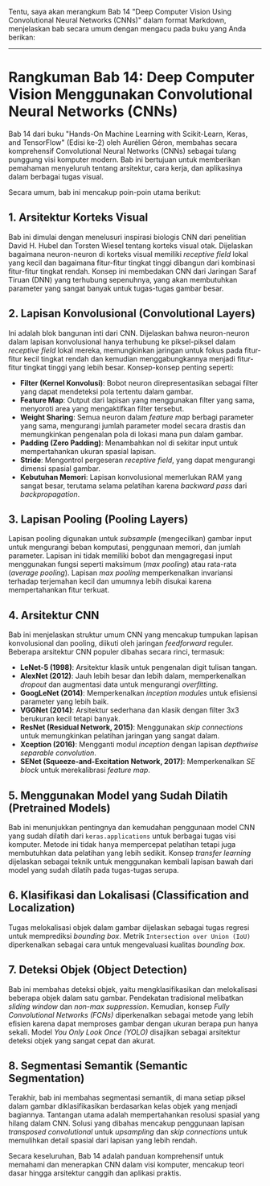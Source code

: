Tentu, saya akan merangkum Bab 14 "Deep Computer Vision Using Convolutional Neural Networks (CNNs)" dalam format Markdown, menjelaskan bab secara umum dengan mengacu pada buku yang Anda berikan:

---

# Rangkuman Bab 14: Deep Computer Vision Menggunakan Convolutional Neural Networks (CNNs)

Bab 14 dari buku "Hands-On Machine Learning with Scikit-Learn, Keras, and TensorFlow" (Edisi ke-2) oleh Aurélien Géron, membahas secara komprehensif Convolutional Neural Networks (CNNs) sebagai tulang punggung visi komputer modern. Bab ini bertujuan untuk memberikan pemahaman menyeluruh tentang arsitektur, cara kerja, dan aplikasinya dalam berbagai tugas visual.

Secara umum, bab ini mencakup poin-poin utama berikut:

## 1. Arsitektur Korteks Visual
Bab ini dimulai dengan menelusuri inspirasi biologis CNN dari penelitian David H. Hubel dan Torsten Wiesel tentang korteks visual otak. Dijelaskan bagaimana neuron-neuron di korteks visual memiliki *receptive field* lokal yang kecil dan bagaimana fitur-fitur tingkat tinggi dibangun dari kombinasi fitur-fitur tingkat rendah. Konsep ini membedakan CNN dari Jaringan Saraf Tiruan (DNN) yang terhubung sepenuhnya, yang akan membutuhkan parameter yang sangat banyak untuk tugas-tugas gambar besar.

## 2. Lapisan Konvolusional (Convolutional Layers)
Ini adalah blok bangunan inti dari CNN. Dijelaskan bahwa neuron-neuron dalam lapisan konvolusional hanya terhubung ke piksel-piksel dalam *receptive field* lokal mereka, memungkinkan jaringan untuk fokus pada fitur-fitur kecil tingkat rendah dan kemudian menggabungkannya menjadi fitur-fitur tingkat tinggi yang lebih besar. Konsep-konsep penting seperti:
* **Filter (Kernel Konvolusi)**: Bobot neuron direpresentasikan sebagai filter yang dapat mendeteksi pola tertentu dalam gambar.
* **Feature Map**: Output dari lapisan yang menggunakan filter yang sama, menyoroti area yang mengaktifkan filter tersebut.
* **Weight Sharing**: Semua neuron dalam *feature map* berbagi parameter yang sama, mengurangi jumlah parameter model secara drastis dan memungkinkan pengenalan pola di lokasi mana pun dalam gambar.
* **Padding (Zero Padding)**: Menambahkan nol di sekitar input untuk mempertahankan ukuran spasial lapisan.
* **Stride**: Mengontrol pergeseran *receptive field*, yang dapat mengurangi dimensi spasial gambar.
* **Kebutuhan Memori**: Lapisan konvolusional memerlukan RAM yang sangat besar, terutama selama pelatihan karena *backward pass* dari *backpropagation*.

## 3. Lapisan Pooling (Pooling Layers)
Lapisan pooling digunakan untuk *subsample* (mengecilkan) gambar input untuk mengurangi beban komputasi, penggunaan memori, dan jumlah parameter. Lapisan ini tidak memiliki bobot dan mengagregasi input menggunakan fungsi seperti maksimum (*max pooling*) atau rata-rata (*average pooling*). Lapisan *max pooling* memperkenalkan invariansi terhadap terjemahan kecil dan umumnya lebih disukai karena mempertahankan fitur terkuat.

## 4. Arsitektur CNN
Bab ini menjelaskan struktur umum CNN yang mencakup tumpukan lapisan konvolusional dan pooling, diikuti oleh jaringan *feedforward* reguler. Beberapa arsitektur CNN populer dibahas secara rinci, termasuk:
* **LeNet-5 (1998)**: Arsitektur klasik untuk pengenalan digit tulisan tangan.
* **AlexNet (2012)**: Jauh lebih besar dan lebih dalam, memperkenalkan *dropout* dan augmentasi data untuk mengurangi *overfitting*.
* **GoogLeNet (2014)**: Memperkenalkan *inception modules* untuk efisiensi parameter yang lebih baik.
* **VGGNet (2014)**: Arsitektur sederhana dan klasik dengan filter 3x3 berukuran kecil tetapi banyak.
* **ResNet (Residual Network, 2015)**: Menggunakan *skip connections* untuk memungkinkan pelatihan jaringan yang sangat dalam.
* **Xception (2016)**: Mengganti modul *inception* dengan lapisan *depthwise separable convolution*.
* **SENet (Squeeze-and-Excitation Network, 2017)**: Memperkenalkan *SE block* untuk merekalibrasi *feature map*.

## 5. Menggunakan Model yang Sudah Dilatih (Pretrained Models)
Bab ini menunjukkan pentingnya dan kemudahan penggunaan model CNN yang sudah dilatih dari `keras.applications` untuk berbagai tugas visi komputer. Metode ini tidak hanya mempercepat pelatihan tetapi juga membutuhkan data pelatihan yang lebih sedikit. Konsep *transfer learning* dijelaskan sebagai teknik untuk menggunakan kembali lapisan bawah dari model yang sudah dilatih pada tugas-tugas serupa.

## 6. Klasifikasi dan Lokalisasi (Classification and Localization)
Tugas melokalisasi objek dalam gambar dijelaskan sebagai tugas regresi untuk memprediksi *bounding box*. Metrik `Intersection over Union (IoU)` diperkenalkan sebagai cara untuk mengevaluasi kualitas *bounding box*.

## 7. Deteksi Objek (Object Detection)
Bab ini membahas deteksi objek, yaitu mengklasifikasikan dan melokalisasi beberapa objek dalam satu gambar. Pendekatan tradisional melibatkan *sliding window* dan *non-max suppression*. Kemudian, konsep *Fully Convolutional Networks (FCNs)* diperkenalkan sebagai metode yang lebih efisien karena dapat memproses gambar dengan ukuran berapa pun hanya sekali. Model *You Only Look Once (YOLO)* disajikan sebagai arsitektur deteksi objek yang sangat cepat dan akurat.

## 8. Segmentasi Semantik (Semantic Segmentation)
Terakhir, bab ini membahas segmentasi semantik, di mana setiap piksel dalam gambar diklasifikasikan berdasarkan kelas objek yang menjadi bagiannya. Tantangan utama adalah mempertahankan resolusi spasial yang hilang dalam CNN. Solusi yang dibahas mencakup penggunaan lapisan *transposed convolutional* untuk *upsampling* dan *skip connections* untuk memulihkan detail spasial dari lapisan yang lebih rendah.

Secara keseluruhan, Bab 14 adalah panduan komprehensif untuk memahami dan menerapkan CNN dalam visi komputer, mencakup teori dasar hingga arsitektur canggih dan aplikasi praktis.
